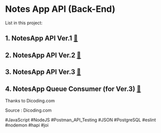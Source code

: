 # Notes App API (Back-End)

List in this project:
## 1. NotesApp API Ver.1 [:mag_right:](https://github.com/hanihan04/NotesApp_BackEnd/tree/notesapp_api_v1)
## 2. NotesApp API Ver.2 [:mag_right:](https://github.com/hanihan04/NotesApp_BackEnd/tree/notesapp_api_v2)
## 3. NotesApp API Ver.3 [:mag_right:](https://github.com/hanihan04/NotesApp_BackEnd/tree/notesapp_api_v3) 
## 4. NotesApp Queue Consumer (for Ver.3) [:mag_right:](https://github.com/hanihan04/NotesApp_BackEnd/tree/notesapp_v3_queue_consumer)

Thanks to Dicoding.com

Source : Dicoding.com

#JavaScript #NodeJS #Postman_API_Testing #JSON #PostgreSQL #eslint #nodemon #hapi #joi
